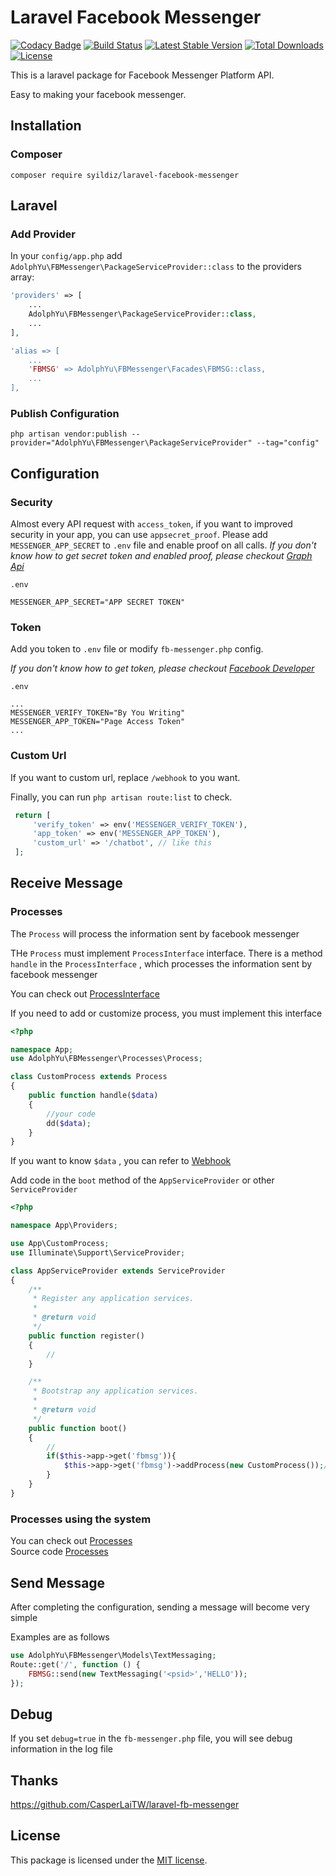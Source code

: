 # Laravel Facebook Messenger
[![Codacy Badge](https://api.codacy.com/project/badge/Grade/981a9e8571ce43da9c4f8307d4d35260)](https://app.codacy.com/manual/AdolphYu/laravel-facebook-messenger?utm_source=github.com&utm_medium=referral&utm_content=AdolphYu/laravel-facebook-messenger&utm_campaign=Badge_Grade_Dashboard)
[![Build Status](https://api.travis-ci.org/AdolphYu/laravel-facebook-messenger.svg)](https://travis-ci.org/AdolphYu/laravel-facebook-messenger)
[![Latest Stable Version](https://poser.pugx.org/adolphyu/laravel-facebook-messenger/v)](//packagist.org/packages/adolphyu/laravel-facebook-messenger)
[![Total Downloads](https://poser.pugx.org/adolphyu/laravel-facebook-messenger/downloads)](//packagist.org/packages/adolphyu/laravel-facebook-messenger)
[![License](https://poser.pugx.org/adolphyu/laravel-facebook-messenger/license)](//packagist.org/packages/adolphyu/laravel-facebook-messenger)

This is a laravel package for Facebook Messenger Platform API.

Easy to making your facebook messenger.

## Installation

### Composer

```shell
composer require syildiz/laravel-facebook-messenger
```

## Laravel

### Add Provider
In your `config/app.php` add  `AdolphYu\FBMessenger\PackageServiceProvider::class` to the providers array:
```php
'providers' => [
    ...
    AdolphYu\FBMessenger\PackageServiceProvider::class,
    ...
],

'alias => [
    ...
    'FBMSG' => AdolphYu\FBMessenger\Facades\FBMSG::class,
    ...
],
```

### Publish Configuration
```shell
php artisan vendor:publish --provider="AdolphYu\FBMessenger\PackageServiceProvider" --tag="config"
```

## Configuration 

### Security

Almost every API request with `access_token`, if you want to improved security in your app,
you can use `appsecret_proof`. Please add `MESSENGER_APP_SECRET` to `.env` file and enable proof on all calls.
*If you don't know how to get secret token and enabled proof, please checkout [Graph Api](https://developers.facebook.com/docs/graph-api/securing-requests)*

`.env`
```
MESSENGER_APP_SECRET="APP SECRET TOKEN"
```

### Token
Add you token to `.env` file or modify `fb-messenger.php` config.

*If you don't know how to get token, please checkout [Facebook Developer](https://developers.facebook.com/docs/messenger-platform/quickstart)*


`.env`
```
...
MESSENGER_VERIFY_TOKEN="By You Writing"
MESSENGER_APP_TOKEN="Page Access Token"
...
```

### Custom Url
If you want to custom url, replace `/webhook` to you want.

Finally, you can run `php artisan route:list` to check.

```php
 return [
     'verify_token' => env('MESSENGER_VERIFY_TOKEN'),
     'app_token' => env('MESSENGER_APP_TOKEN'),
     'custom_url' => '/chatbot', // like this
 ];
```



## Receive Message

### Processes
The `Process` will process the information sent by facebook messenger

THe `Process` must implement `ProcessInterface` interface. 
There is a method `handle` in the `ProcessInterface` , which processes the information sent by facebook messenger

You can check out [ProcessInterface](https://github.com/AdolphYu/laravel-facebook-messenger/blob/master/src/Processes/ProcessInterface.php)

If you need to add or customize process, you must implement this interface

```php
<?php

namespace App;
use AdolphYu\FBMessenger\Processes\Process;

class CustomProcess extends Process
{
    public function handle($data)
    {
        //your code
        dd($data);
    }
}

```

If you want to know `$data` , you can refer to [Webhook](https://developers.facebook.com/docs/messenger-platform/reference/webhook-events)



Add code in the `boot` method of the `AppServiceProvider` or other `ServiceProvider`

```php
<?php

namespace App\Providers;

use App\CustomProcess;
use Illuminate\Support\ServiceProvider;

class AppServiceProvider extends ServiceProvider
{
    /**
     * Register any application services.
     *
     * @return void
     */
    public function register()
    {
        //
    }

    /**
     * Bootstrap any application services.
     *
     * @return void
     */
    public function boot()
    {
        //
        if($this->app->get('fbmsg')){
            $this->app->get('fbmsg')->addProcess(new CustomProcess());//like this
        }   
    }
}

```
### Processes using the system
You can check out [Processes](https://github.com/AdolphYu/laravel-facebook-messenger/blob/master/wiki/Process.md)<br>
Source code  [Processes](https://github.com/AdolphYu/laravel-facebook-messenger/tree/master/src/Processes)

## Send Message
After completing the configuration, sending a message will become very simple

Examples are as follows
```php
use AdolphYu\FBMessenger\Models\TextMessaging;
Route::get('/', function () {
    FBMSG::send(new TextMessaging('<psid>','HELLO'));
});

```

## Debug
If you set `debug=true` in the `fb-messenger.php` file, you will see debug information in the log file



## Thanks
https://github.com/CasperLaiTW/laravel-fb-messenger

## License

This package is licensed under the [MIT license](https://github.com/AdolphYu/laravel-facebook-messenger/blob/master/LICENSE).
